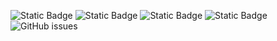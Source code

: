 ![Static Badge](https://img.shields.io/badge/blacklists-60-000000) ![Static Badge](https://img.shields.io/badge/blacklisted-2781689-cc0000) ![Static Badge](https://img.shields.io/badge/whitelisted-2242-00CC00) ![Static Badge](https://img.shields.io/badge/streaming_blacklist-28106-000000) ![GitHub issues](https://img.shields.io/github/issues/fabriziosalmi/blacklists)
